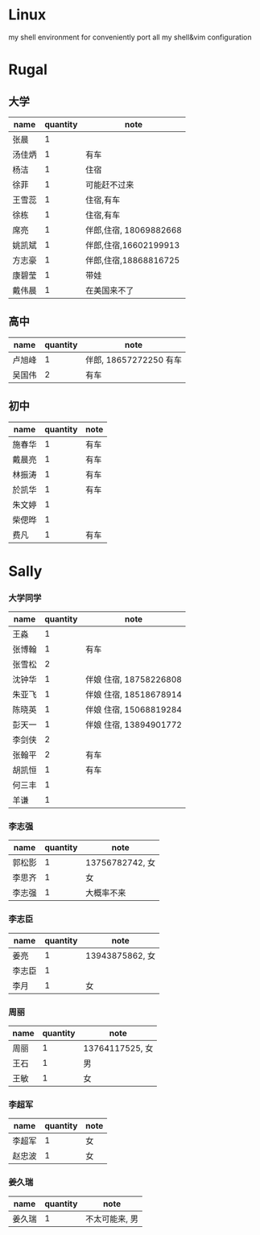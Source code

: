 Linux
=====

my shell environment
for conveniently port all my shell&vim configuration


# Rugal
## 大学
name | quantity | note
---|---|---
张晨 | 1|
汤佳炳 | 1 |  有车
杨洁|1|住宿
徐菲|1| 可能赶不过来
王雪蕊|1|住宿,有车
徐栋|1|住宿,有车
席亮|1 |伴郎,住宿, 18069882668
姚凯斌 |1 | 伴郎,住宿,16602199913
方志豪 | 1 | 伴郎,住宿,18868816725
康碧莹|1|带娃
戴伟晨|1|在美国来不了


## 高中
name | quantity | note
---|--- | ---
卢旭峰 | 1 | 伴郎, 18657272250 有车
吴国伟|2| 有车

## 初中
name | quantity | note
---|--- | ---
施春华 | 1 | 有车
戴晨亮|1| 有车
林振涛|1| 有车
於凯华|1| 有车
朱文婷|1|
柴偲晔|1|
费凡|1| 有车

# Sally

### 大学同学
name | quantity | note
---|--- | ---
王淼| 1| 
张博翰| 1| 有车
张雪松 | 2 | 
沈钟华|1|  伴娘     住宿, 18758226808
朱亚飞|1| 伴娘      住宿, 18518678914
陈晓英|1| 伴娘     住宿, 15068819284
彭天一|1 |伴娘      住宿, 13894901772
李剑侠 | 2 | 
张翰平 | 2 | 有车
胡凯恒 | 1 | 有车
何三丰 | 1 | 
羊谦| 1 |

### 李志强

name | quantity | note
---|--- | ---
郭松影|1|13756782742, 女
李思齐|1|  女
李志强|1|大概率不来

### 李志臣
name | quantity | note
---|--- | ---
姜亮|1|13943875862, 女
李志臣 | 1 | 
李月|1 | 女

### 周丽

name | quantity | note
---|--- | ---
周丽|1|13764117525, 女
王石|1|男
王敏|1|女

### 李超军

name | quantity | note
---|--- | ---
李超军 | 1 |女
赵忠波|1| 女

### 姜久瑞
name | quantity | note
---|--- | ---
姜久瑞|1|  不太可能来, 男
